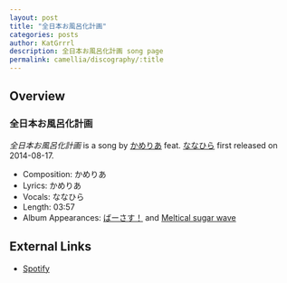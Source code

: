 ```yaml
---
layout: post
title: "全日本お風呂化計画"
categories: posts
author: KatGrrrl
description: 全日本お風呂化計画 song page
permalink: camellia/discography/:title
---
```


## Overview

### 全日本お風呂化計画

*全日本お風呂化計画* is a song by [かめりあ](<{% link postsWiki/_posts/2023-12-10-camellia.md %}>) feat. [ななひら](#) first released on 2014-08-17.

* Composition: かめりあ
* Lyrics: かめりあ
* Vocals: ななひら
* Length: 03:57
* Album Appearances: [ばーさす！](<{% link postsInclude/_posts/camellia/albums/Versus/2023-12-06-Versus.md %}>) and [Meltical sugar wave](http://nanahira.extsm.com/)

## External Links

* [Spotify](https://open.spotify.com/track/6yl2lE3P1HgjGcg6TGhMNK?si=108c6ef2d58643a9)
